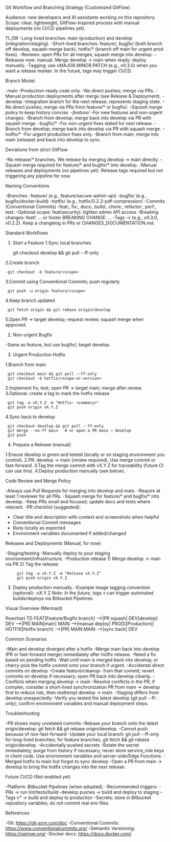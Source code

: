Git Workflow and Branching Strategy (Customized GitFlow)

Audience: new developers and AI assistants working on this repository. Scope: clear, lightweight, GitFlow-inspired process with manual deployments (no CI/CD pipelines yet).



TL;DR
-Long-lived branches: main (production) and develop (integration/staging).
-Short-lived branches: feature/*, bugfix/* (both branch off develop, squash-merge back), hotfix/* (branch off main for urgent prod fixes).
-Reviews: open PRs for all merges; squash merge into develop.
-Releases now: manual. Merge develop → main when ready; deploy manually.
-Tagging: use vMAJOR.MINOR.PATCH (e.g., v0.3.0) when you want a release marker. In the future, tags may trigger CI/CD.

Branch Model

-main
-Production-ready code only.
-No direct pushes; merge via PRs.
-Manual production deployments after merge (see Release & Deployment).
-develop
-Integration branch for the next release; represents staging state.
-No direct pushes; merge via PRs from feature/* or bugfix/*.
-Squash merge policy to keep history concise.
-feature/*
-For new features and non-urgent changes.
-Branch from develop; merge back into develop via PR with squash merge.
-bugfix/*
-For non-urgent fixes slated for next release.
-Branch from develop; merge back into develop via PR with squash merge.
-hotfix/*
-For urgent production fixes only.
-Branch from main; merge into main (release) and back into develop to sync.

Deviations from strict GitFlow

-No release/* branches. We release by merging develop → main directly.
-Squash merge required for feature/* and bugfix/* into develop.
-Manual releases and deployments (no pipelines yet). Release tags required but not triggering any pipeline for now.

Naming Conventions

-Branches
-feature/<kebab-case-scope> (e.g., feature/secure-admin-api)
-bugfix/<kebab-case-scope> (e.g., bugfix/docker-build)
-hotfix/<semver-or-scope> (e.g., hotfix/0.2.2-pdf-compression)
-Commits (Conventional Commits)
-feat:, fix:, docs:, build:, chore:, refactor:, perf:, test:
-Optional scope: feat(security): tighten admin API access
-Breaking changes: feat!: ... or footer BREAKING CHANGE: ...
-Tags
-v<semver> (e.g., v0.3.0, v0.2.2). Keep a changelog in PRs or CHANGES_DOCUMENTATION.md.

Standard Workflows

1) Start a Feature
1.Sync local branches

     git checkout develop && git pull --ff-only

2.Create branch
     
     git checkout -b feature/<scope>

3.Commit using Conventional Commits; push regularly
     
     git push -u origin feature/<scope>

4.Keep branch updated
     
     git fetch origin && git rebase origin/develop

5.Open PR → target develop; request review; squash merge when approved.

2) Non-urgent Bugfix

-Same as feature, but use bugfix/<scope>; target develop.

3) Urgent Production Hotfix

1.Branch from main
     
     git checkout main && git pull --ff-only
     git checkout -b hotfix/<scope-or-version>

2.Implement fix; test; open PR → target main; merge after review.
3.Optional: create a tag to mark the hotfix release
     
     git tag -a vX.Y.Z -m "Hotfix: <summary>"
     git push origin vX.Y.Z

4.Sync back to develop
     
     git checkout develop && git pull --ff-only
     git merge --no-ff main   # or open a PR main → develop
     git push

4) Prepare a Release (manual)

1.Ensure develop is green and tested (locally or on staging environment you control).
2.PR: develop → main (review required). Use merge commit or fast-forward.
3.Tag the merge commit with vX.Y.Z for traceability (future CI can use this).
4.Deploy production manually (see below).

Code Review and Merge Policy

-Always use Pull Requests for merging into develop and main.
-Require at least 1 reviewer for all PRs.
-Squash merge for feature/* and bugfix/* into develop.
-Keep PRs small and focused; update docs and tests where relevant.
-PR checklist (suggested):
- Clear title and description with context and screenshots when helpful
- Conventional Commit messages
- Runs locally as expected
- Environment variables documented if added/changed

Releases and Deployments (Manual, for now)

-Staging/testing
-Manually deploy to your staging environment/infrastructure.
-Production release 1) Merge develop → main via PR 2) Tag the release:

         git tag -a vX.Y.Z -m "Release vX.Y.Z"
         git push origin vX.Y.Z

3) Deploy production manually.
-Example image tagging convention (optional): :vX.Y.Z
*Note: In the future, tags v* can trigger automated builds/deploys via Bitbucket Pipelines.

Visual Overview (Mermaid)

flowchart TD
  FEAT[Feature/Bugfix branch] -->|PR squash| DEV[develop]
  DEV -->|PR| MAIN[main]
  MAIN -->|manual deploy| PROD[(Production)]
  HOTFIX[Hotfix branch] -->|PR| MAIN
  MAIN -->|sync back| DEV

Common Scenarios

-Main and develop diverged after a hotfix
-Merge main back into develop (PR or fast-forward merge) immediately after hotfix release.
-Need a fix based on pending hotfix
-Wait until main is merged back into develop; or cherry-pick the hotfix commit onto your branch if urgent.
-Accidental direct commits on develop
-Create feature/cleanup-<scope> from that commit; revert commits on develop if necessary; open PR back into develop cleanly.
-Conflicts when merging develop → main
-Resolve conflicts in the PR; if complex, consider a short-lived synchronization PR from main → develop first to reduce risk, then reattempt develop → main.
-Staging differs from develop unexpectedly
-Verify you tested the latest develop (git pull --ff-only); confirm environment variables and manual deployment steps.

Troubleshooting

-PR shows many unrelated commits
-Rebase your branch onto the latest origin/develop: git fetch && git rebase origin/develop.
-Cannot push because of non-fast-forward
-Update your local branch: git pull --ff-only for long-lived branches; for feature branches, git fetch && git rebase origin/develop.
-Accidentally pushed secrets
-Rotate the secret immediately; purge from history if necessary; never store service_role keys in client code. Use environment variables and server-side/Edge Functions.
-Merged hotfix to main but forgot to sync develop
-Open a PR from main → develop to bring the hotfix changes into the next release.

Future CI/CD (Not enabled yet)

-Platform: Bitbucket Pipelines (when adopted).
-Recommended triggers:
-PRs → run lint/tests/build
-develop pushes → build and deploy to staging
-Tags v* → build and deploy to production
-Secrets: store in Bitbucket repository variables; do not commit real env files.

References

-Git: https://git-scm.com/doc
-Conventional Commits: https://www.conventionalcommits.org/
-Semantic Versioning: https://semver.org/
-Docker docs: https://docs.docker.com/